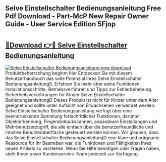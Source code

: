 ## Selve Einstellschalter Bedienungsanleitung Free Pdf Download - Part-McP New Repair Owner Guide - User Service Edition 5Fjop

# <h2><a href="http://df46x6w.blite.top/?on=Selve+Einstellschalter+Bedienungsanleitung">🔗Download 👉🔴 Selve Einstellschalter Bedienungsanleitung</a></h2>

[![Selve Einstellschalter Bedienungsanleitung new download](https://i.imgur.com/lujVjoI.png)](http://df46x6w.blite.top/?on=Selve+Einstellschalter+Bedienungsanleitung)
Produktbeherrschung beginnt hier Entdecken Sie mit diesem Benutzerhandbuch das volle Potenzial Ihres Selve Einstellschalter BedienungsanleitungS. Erfahren Sie mehr über seine Funktionen, Installationsschritte, Betriebsverfahren und Tipps zur Fehlerbehebung. Sicherheitsvorkehrungen für Kinder Selve Einstellschalter BedienungsanleitungD Dieses Produkt ist nicht für Kinder unter dem Alter geeignet und sollte unter Aufsicht von Erwachsenen verwendet werden. Selve Einstellschalter Bedienungsanleitung verfügt über eine beeindruckende Sammlung fortschrittlicher Funktionen, darunter Objekterkennung, Fingerabdruckscannen, anpassbare Einstellungen und Mehrbenutzerzugriff, die alle einfach über die benutzerfreundliche und intuitive Benutzeroberfläche gesteuert werden können. Wir glauben, dass das Selve Einstellschalter BedienungsanleitungD eine klare und prägnante Ressource für Ihr Bestreben war, die Funktionen und Fähigkeiten Ihres neuen Artikels zu verstehen. Wenn Sie Hilfe benötigen oder Fragen haben, steht Ihnen unser Kundenservice-Team jederzeit zur Verfügung.
